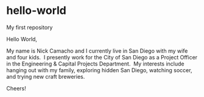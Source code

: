 # hello-world
My first repository

Hello World,

My name is Nick Camacho and I currently live in San Diego with my wife and four kids.  I presently work for the City of San Diego as a Project Officer in the Engineering & Capital Projects Department.  My interests include hanging out with my family, exploring hidden San Diego, watching soccer, and trying new craft breweries.

Cheers!

